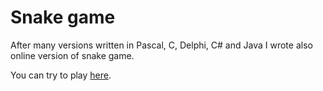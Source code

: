 # Snake game

After many versions written in Pascal, C, Delphi, C# and Java I wrote also online version of snake game.

You can try to play [here](http://jquery-snake.gunis.sk).
